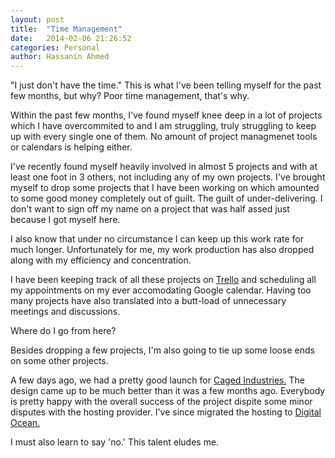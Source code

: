 ```yaml
---
layout: post
title:  "Time Management"
date:   2014-02-06 21:26:52
categories: Personal
author: Hassanin Ahmed 
---
```


"I just don't have the time." This is what I've been telling myself for the past few months, but why? Poor time management, that's why.

Within the past few months, I've found myself knee deep in a lot of projects which I have overcommited to and I am struggling, truly struggling to keep up with every single one of them. No amount of project managmenet tools or calendars is helping either.

I've recently found myself heavily involved in almost 5 projects and with at least one foot in 3 others, not including any of my own projects. I've brought myself to drop some projects that I have been working on which amounted to some good money completely out of guilt. The guilt of under-delivering. I don't want to sign off my name on a project that was half assed just because I got myself here.

I also know that under no circumstance I can keep up this work rate for much longer. Unfortunately for me, my work production has also dropped along with my efficiency and concentration.

I have been keeping track of all these projects on <a href="http://trello.com">Trello</a> and scheduling all my appointments on my ever accomodating Google calendar. Having too many projects have also translated into a butt-load of unnecessary meetings and discussions.

Where do I go from here?

Besides dropping a few projects, I'm also going to tie up some loose ends on some other projects.

A few days ago, we had a pretty good launch for <a href="http://cagedindustriesonline.com">Caged Industries.</a> The design came up to be much better than it was a few months ago. Everybody is pretty happy with the overall success of the project dispite some minor disputes with the hosting provider. I've since migrated the hosting to <a href="http://digitalocean.com">Digital Ocean.</a>

I must also learn to say 'no.' This talent eludes me.